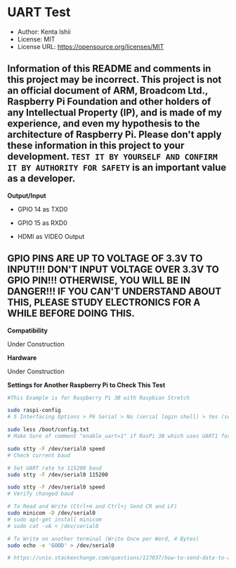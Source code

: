 # UART Test

* Author: Kenta Ishii
* License: MIT
* License URL: https://opensource.org/licenses/MIT

## Information of this README and comments in this project may be incorrect. This project is not an official document of ARM, Broadcom Ltd., Raspberry Pi Foundation and other holders of any Intellectual Property (IP), and is made of my experience, and even my hypothesis to the architecture of Raspberry Pi. Please don't apply these information in this project to your development. `TEST IT BY YOURSELF AND CONFIRM IT BY AUTHORITY FOR SAFETY` is an important value as a developer.

**Output/Input**

* GPIO 14 as TXD0

* GPIO 15 as RXD0

* HDMI as VIDEO Output

## GPIO PINS ARE UP TO VOLTAGE OF 3.3V TO INPUT!!! DON'T INPUT VOLTAGE OVER 3.3V TO GPIO PIN!!! OTHERWISE, YOU WILL BE IN DANGER!!! IF YOU CAN'T UNDERSTAND ABOUT THIS, PLEASE STUDY ELECTRONICS FOR A WHILE BEFORE DOING THIS.

**Compatibility**

Under Construction

**Hardware**

Under Construction

**Settings for Another Raspberry Pi to Check This Test**

```bash
#This Example is for Raspberry Pi 3B with Raspbian Stretch 

sudo raspi-config
# 5 Interfacing Options > P6 Serial > No (serial login shell) > Yes (serial interface) > OK > Finish (Reboot)

sudo less /boot/config.txt
# Make Sure of comment "enable_uart=1" if RasPi 3B which uses UART1 for the interface

sudo stty -F /dev/serial0 speed
# Check current baud

# Set UART rate to 115200 baud
sudo stty -F /dev/serial0 115200

sudo stty -F /dev/serial0 speed
# Verify changed baud

# To Read and Write (Ctrl+m and Ctrl+j Send CR and LF)
sudo minicom -D /dev/serial0
# sudo apt-get install minicom
# sudo cat -vA < /dev/serial0

# To Write on another terminal (Write Once per Word, 4 Bytes)
sudo echo -e 'GOOD' > /dev/serial0

# https://unix.stackexchange.com/questions/117037/how-to-send-data-to-a-serial-port-and-see-any-answer
```
